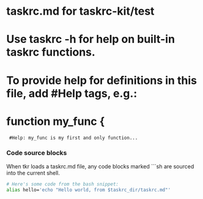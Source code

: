 # taskrc.md for taskrc-kit/test

#  Use taskrc -h for help on built-in taskrc functions.
#  To provide help for definitions in this file, add #Help tags, e.g.:
#    function my_func {
     #Help: my_func is my first and only function...

### Code source blocks
When tkr loads a taskrc.md file, any code blocks marked ```sh are sourced into the
current shell.

```bash
# Here's some code from the bash snippet:
alias hello='echo "Hello world, from $taskrc_dir/taskrc.md"'
```



